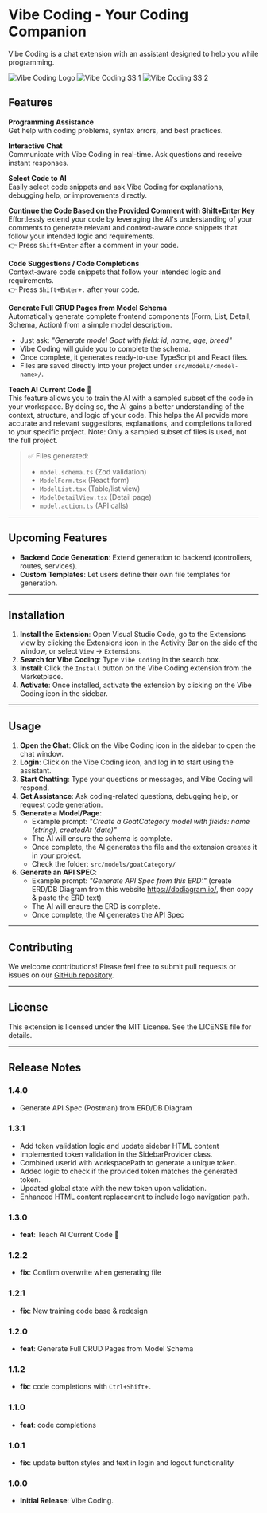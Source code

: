 # Vibe Coding - Your Coding Companion

Vibe Coding is a chat extension with an assistant designed to help you while programming.

![Vibe Coding Logo](media/vibe-coding-logo.png)
![Vibe Coding SS 1](media/vibe-coding-ss-1.png)
![Vibe Coding SS 2](media/vibe-coding-ss-2.png)

## Features

**Programming Assistance**  
Get help with coding problems, syntax errors, and best practices.

**Interactive Chat**  
Communicate with Vibe Coding in real-time. Ask questions and receive instant responses.

**Select Code to AI**  
Easily select code snippets and ask Vibe Coding for explanations, debugging help, or improvements directly.

**Continue the Code Based on the Provided Comment with Shift+Enter Key**  
Effortlessly extend your code by leveraging the AI's understanding of your comments to generate relevant and context-aware code snippets that follow your intended logic and requirements.  
👉 Press `Shift+Enter` after a comment in your code.

**Code Suggestions / Code Completions**  
Context-aware code snippets that follow your intended logic and requirements.  
👉 Press `Shift+Enter+.` after your code.

**Generate Full CRUD Pages from Model Schema**  
Automatically generate complete frontend components (Form, List, Detail, Schema, Action) from a simple model description.  
- Just ask: *"Generate model Goat with field: id, name, age, breed"*
- Vibe Coding will guide you to complete the schema.
- Once complete, it generates ready-to-use TypeScript and React files.
- Files are saved directly into your project under `src/models/<model-name>/`.

**Teach AI Current Code 🔄**  
This feature allows you to train the AI with a sampled subset of the code in your workspace. By doing so, the AI gains a better understanding of the context, structure, and logic of your code. This helps the AI provide more accurate and relevant suggestions, explanations, and completions tailored to your specific project.
Note: Only a sampled subset of files is used, not the full project.

> ✅ Files generated:
> - `model.schema.ts` (Zod validation)
> - `ModelForm.tsx` (React form)
> - `ModelList.tsx` (Table/list view)
> - `ModelDetailView.tsx` (Detail page)
> - `model.action.ts` (API calls)

---

## Upcoming Features

- **Backend Code Generation**: Extend generation to backend (controllers, routes, services).
- **Custom Templates**: Let users define their own file templates for generation.

---

## Installation

1. **Install the Extension**: Open Visual Studio Code, go to the Extensions view by clicking the Extensions icon in the Activity Bar on the side of the window, or select `View` → `Extensions`.
2. **Search for Vibe Coding**: Type `Vibe Coding` in the search box.
3. **Install**: Click the `Install` button on the Vibe Coding extension from the Marketplace.
4. **Activate**: Once installed, activate the extension by clicking on the Vibe Coding icon in the sidebar.

---

## Usage

1. **Open the Chat**: Click on the Vibe Coding icon in the sidebar to open the chat window.
2. **Login**: Click on the Vibe Coding icon, and log in to start using the assistant.
3. **Start Chatting**: Type your questions or messages, and Vibe Coding will respond.
4. **Get Assistance**: Ask coding-related questions, debugging help, or request code generation.
5. **Generate a Model/Page**:
   - Example prompt: *"Create a GoatCategory model with fields: name (string), createdAt (date)"*
   - The AI will ensure the schema is complete.
   - Once complete, the AI generates the file and the extension creates it in your project.
   - Check the folder: `src/models/goatCategory/`
6. **Generate an API SPEC**:
   - Example prompt: *"Generate API Spec from this ERD:"* (create ERD/DB Diagram from this website https://dbdiagram.io/, then copy & paste the ERD text)
   - The AI will ensure the ERD is complete.
   - Once complete, the AI generates the API Spec

---

## Contributing

We welcome contributions! Please feel free to submit pull requests or issues on our [GitHub repository](https://github.com/asepindrak/vibe-coding-extension).

---

## License

This extension is licensed under the MIT License. See the LICENSE file for details.

---

## Release Notes

### 1.4.0
- Generate API Spec (Postman) from ERD/DB Diagram

### 1.3.1
- Add token validation logic and update sidebar HTML content
- Implemented token validation in the SidebarProvider class.
- Combined userId with workspacePath to generate a unique token.
- Added logic to check if the provided token matches the generated token.
- Updated global state with the new token upon validation.
- Enhanced HTML content replacement to include logo navigation path.


### 1.3.0
- **feat**: Teach AI Current Code 🔄

### 1.2.2
- **fix**: Confirm overwrite when generating file

### 1.2.1
- **fix**: New training code base & redesign

### 1.2.0
- **feat**: Generate Full CRUD Pages from Model Schema

### 1.1.2
- **fix**: code completions with `Ctrl+Shift+.`

### 1.1.0
- **feat**: code completions

### 1.0.1
- **fix**: update button styles and text in login and logout functionality

### 1.0.0
- **Initial Release**: Vibe Coding.